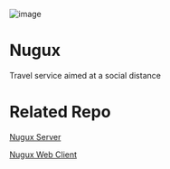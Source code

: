 ![image](https://user-images.githubusercontent.com/10369528/87797510-bcaecf80-c885-11ea-8ea2-b45babd3a7d1.png)


# Nugux
Travel service aimed at a social distance

# Related Repo
[Nugux Server](https://github.com/Nugux/Nugux-api-server)

[Nugux Web Client](https://github.com/Nugux/Nugux-fe)

